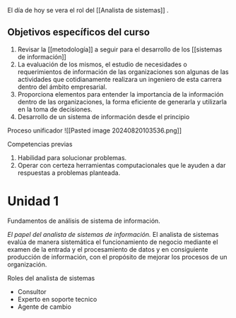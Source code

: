 El día de hoy se vera el rol del [[Analista de sistemas]] .

## Objetivos específicos del curso

1. Revisar la [[metodología]] a seguir para el desarrollo de los [[sistemas de información]] 
2. La evaluación de los mismos, el estudio de necesidades o requerimientos de información de las organizaciones son algunas de las actividades que cotidianamente realizara un ingeniero de esta carrera dentro del ámbito empresarial.
3. Proporciona elementos para entender la importancia de la información dentro de las organizaciones, la forma eficiente de generarla y utilizarla en la toma de decisiones.
4. Desarrollo de un sistema de información desde el principio

Proceso unificador
![[Pasted image 20240820103536.png]]

Competencias previas
1. Habilidad para solucionar problemas.
2. Operar con certeza herramientas computacionales que le ayuden a dar respuestas a problemas planteada.

# Unidad 1
Fundamentos de análisis de sistema de información.

*El papel del analista de sistemas de información.*
El analista de sistemas evalúa de manera sistemática el funcionamiento de negocio mediante el examen de la entrada y el procesamiento de datos y en consiguiente producción de información, con el propósito de mejorar los procesos de un organización.

Roles del analista de sistemas
- Consultor
- Experto en soporte tecnico
- Agente de cambio
